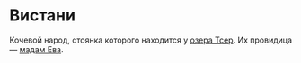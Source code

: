 # Вистани

Кочевой народ, стоянка которого находится у [озера Тсер](../locations/lake-tser.md). Их провидица — [мадам Ева](../characters/npc/madam-eva.md).
